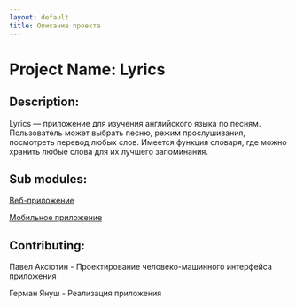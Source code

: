 ```yaml
---
layout: default
title: Описание проекта
---
```


# Project Name: Lyrics
## Description: 
Lyrics — приложение для изучения английского языка по песням. Пользователь может выбрать песню, режим прослушивания, посмотреть перевод любых слов. Имеется функция словаря, где можно хранить любые слова для их лучшего запоминания.

## Sub modules:
[Веб-приложение](https://github.com/fpmi-hci/proekt13-web-woordenboekje)

[Мобильное приложение](https://github.com/fpmi-hci/proekt13-mobile-woordenboekje)
## Contributing: 
Павел Аксютин - Проектирование человеко-машинного интерфейса приложения

Герман Януш  - Реализация приложения
